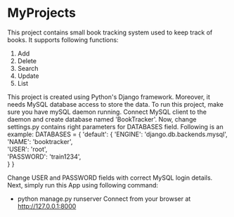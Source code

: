 # MyProjects
This project contains small book tracking system used to keep track of books. It supports following functions:
1. Add
2. Delete
3. Search
4. Update
5. List

This project is created using Python's Django framework. Moreover, it needs MySQL database access to store the data.
To run this project, make sure you have mySQL daemon running. Connect MySQL client to the daemon and create database named 'BookTracker'.
Now, change settings.py contains right parameters for DATABASES field. Following is an example:
DATABASES = {
    'default': {
        'ENGINE': 'django.db.backends.mysql',
        'NAME': 'booktracker',                     
        'USER': 'root',                     
        'PASSWORD': 'train1234',                 
    }
}

Change USER and PASSWORD fields with correct MySQL login details.
Next, simply run this App using following command:
- python manage.py runserver
Connect from your browser at http://127.0.0.1:8000
